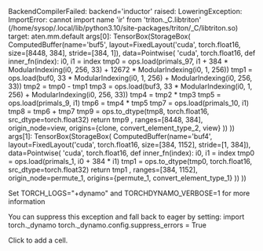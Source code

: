 BackendCompilerFailed: backend='inductor' raised:
LoweringException: ImportError: cannot import name 'ir' from 'triton._C.libtriton' (/home/sysop/.local/lib/python3.10/site-packages/triton/_C/libtriton.so)
  target: aten.mm.default
  args[0]: TensorBox(StorageBox(
    ComputedBuffer(name='buf5', layout=FixedLayout('cuda', torch.float16, size=[8448, 384], stride=[384, 1]), data=Pointwise(
      'cuda',
      torch.float16,
      def inner_fn(index):
          i0, i1 = index
          tmp0 = ops.load(primals_97, i1 + 384 * ModularIndexing(i0, 256, 33) + 12672 * ModularIndexing(i0, 1, 256))
          tmp1 = ops.load(buf0, 33 * ModularIndexing(i0, 1, 256) + ModularIndexing(i0, 256, 33))
          tmp2 = tmp0 - tmp1
          tmp3 = ops.load(buf3, 33 * ModularIndexing(i0, 1, 256) + ModularIndexing(i0, 256, 33))
          tmp4 = tmp2 * tmp3
          tmp5 = ops.load(primals_9, i1)
          tmp6 = tmp4 * tmp5
          tmp7 = ops.load(primals_10, i1)
          tmp8 = tmp6 + tmp7
          tmp9 = ops.to_dtype(tmp8, torch.float16, src_dtype=torch.float32)
          return tmp9
      ,
      ranges=[8448, 384],
      origin_node=view,
      origins={clone, convert_element_type_2, view}
    ))
  ))
  args[1]: TensorBox(StorageBox(
    ComputedBuffer(name='buf4', layout=FixedLayout('cuda', torch.float16, size=[384, 1152], stride=[1, 384]), data=Pointwise(
      'cuda',
      torch.float16,
      def inner_fn(index):
          i0, i1 = index
          tmp0 = ops.load(primals_1, i0 + 384 * i1)
          tmp1 = ops.to_dtype(tmp0, torch.float16, src_dtype=torch.float32)
          return tmp1
      ,
      ranges=[384, 1152],
      origin_node=permute_1,
      origins={permute_1, convert_element_type_1}
    ))
  ))

Set TORCH_LOGS="+dynamo" and TORCHDYNAMO_VERBOSE=1 for more information


You can suppress this exception and fall back to eager by setting:
    import torch._dynamo
    torch._dynamo.config.suppress_errors = True

Click to add a cell.

